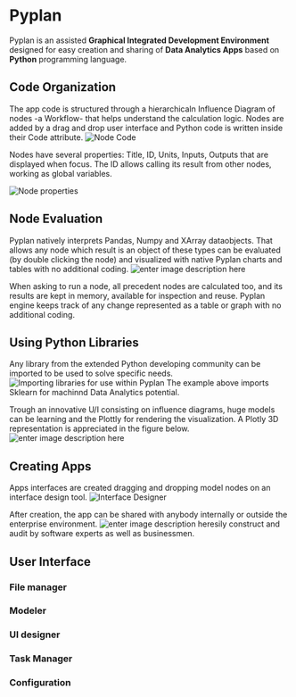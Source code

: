 # **Pyplan**
Pyplan is an assisted **Graphical Integrated Development Environment** designed for easy creation and sharing of **Data Analytics Apps** based on **Python** programming language.

## **Code Organization**
The app code is structured through a hierarchicaln Influence Diagram of nodes -a Workflow- that helps understand the calculation logic.
Nodes are added by a drag and drop user interface and Python code is written inside their Code attribute. 
![Node Code](http://img.pyplan.org/index_node_code.png)

Nodes have several properties: Title, ID, Units, Inputs, Outputs that are displayed when focus. 
The ID allows calling its result from other nodes, working as global variables.

![Node properties](http://img.pyplan.org/index_node_properties1.png)


## **Node Evaluation**
Pyplan natively interprets Pandas, Numpy and XArray dataobjects. That allows any node which result is an object of these types can be evaluated (by double clicking the node) and visualized with native Pyplan charts and tables with no additional coding.
![enter image description here](http://img.pyplan.org/index_node_result1.png)

When asking to run a node, all precedent nodes are calculated too, and its results are kept in memory, available for inspection and reuse. Pyplan engine keeps track of any change represented as a table or graph with no additional coding.


## **Using Python Libraries**
Any library from the extended Python developing community can be imported to be used to solve specific needs.
![Importing libraries for use within Pyplan](http://img.pyplan.org/index_import_lib.png)
The example above imports Sklearn for machinnd Data Analytics potential.

Trough an innovative U/I consisting on influence diagrams, huge models can be learning and the Plottly for rendering the visualization. A Plotly 3D representation is appreciated in the figure below.
![enter image description here](http://img.pyplan.org/index_plotly_graph.png)

## **Creating Apps**
Apps interfaces are created dragging and dropping model nodes on an interface design tool.
![Interface Designer](http://img.pyplan.org/index_new_interface2.png)

After creation, the app can be shared with anybody internally or outside the enterprise environment.
![enter image description here](http://img.pyplan.org/index_share_app_ext.png)sily construct and audit by software experts as well as businessmen.




## User Interface
### File manager
### Modeler
### UI designer
### Task Manager
### Configuration








<!--stackedit_data:
eyJoaXN0b3J5IjpbLTIxNDM5NjI0MTgsLTE5MDM3OTkwNzksLT
ExNTEwMDQ5ODIsLTE2NDQzNTYxNTcsMTc2ODk1MTQ3LDE5NTc3
MDA1NDQsLTQ3NDcyNDExMSwxMzcwNDczNTEzLDIwMzIyNzYxMD
EsMTEyNDgyMzQ2Niw0MTIwODEyMjAsLTExMzM5OTA1NzAsNjI4
MDYyMTk5LC0xNzA2NzQ1NDE3LC0xODY5Mjc5NDIsODc4OTk1ND
gsLTIwNjgzNTIwMzcsODAwNTI5MjAyLDE3NzU0MDg0MCwtMTQ4
MzQ3NTYxM119
-->